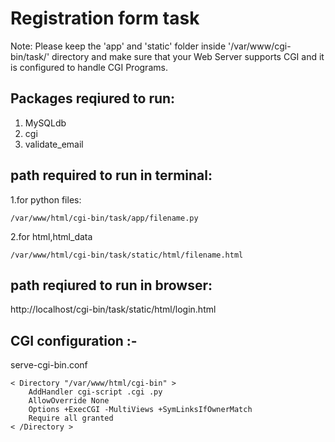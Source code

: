 Registration form task
======================

Note: Please keep the 'app' and 'static' folder inside '/var/www/cgi-bin/task/' directory and make 
sure that your Web Server supports CGI and it is configured to handle CGI Programs.

Packages reqiured to run:
-----------------------

1. MySQLdb
2. cgi
3. validate_email

path required to run in terminal:
------------------------------

 1.for python files:
    
    /var/www/html/cgi-bin/task/app/filename.py

2.for html,html_data

    /var/www/html/cgi-bin/task/static/html/filename.html
   
path reqiured to run in browser:
---------------------------------

   http://localhost/cgi-bin/task/static/html/login.html
 
 
CGI configuration :-
---------------------------------------------------
serve-cgi-bin.conf

	< Directory "/var/www/html/cgi-bin" >
		AddHandler cgi-script .cgi .py
		AllowOverride None
		Options +ExecCGI -MultiViews +SymLinksIfOwnerMatch
		Require all granted
	< /Directory >
  

 
